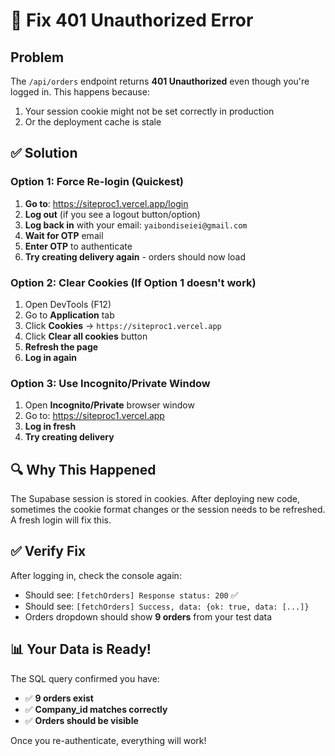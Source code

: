 # 🔧 Fix 401 Unauthorized Error

## Problem
The `/api/orders` endpoint returns **401 Unauthorized** even though you're logged in. This happens because:

1. Your session cookie might not be set correctly in production
2. Or the deployment cache is stale

## ✅ Solution

### Option 1: Force Re-login (Quickest)

1. **Go to**: https://siteproc1.vercel.app/login
2. **Log out** (if you see a logout button/option)
3. **Log back in** with your email: `yaibondiseiei@gmail.com`
4. **Wait for OTP** email
5. **Enter OTP** to authenticate
6. **Try creating delivery again** - orders should now load

### Option 2: Clear Cookies (If Option 1 doesn't work)

1. Open DevTools (F12)
2. Go to **Application** tab
3. Click **Cookies** → `https://siteproc1.vercel.app`
4. Click **Clear all cookies** button
5. **Refresh the page**
6. **Log in again**

### Option 3: Use Incognito/Private Window

1. Open **Incognito/Private** browser window
2. Go to: https://siteproc1.vercel.app
3. **Log in fresh**
4. **Try creating delivery**

## 🔍 Why This Happened

The Supabase session is stored in cookies. After deploying new code, sometimes the cookie format changes or the session needs to be refreshed. A fresh login will fix this.

## ✅ Verify Fix

After logging in, check the console again:
- Should see: `[fetchOrders] Response status: 200` ✅
- Should see: `[fetchOrders] Success, data: {ok: true, data: [...]}`
- Orders dropdown should show **9 orders** from your test data

## 📊 Your Data is Ready!

The SQL query confirmed you have:
- ✅ **9 orders exist**
- ✅ **Company_id matches correctly**
- ✅ **Orders should be visible**

Once you re-authenticate, everything will work!
